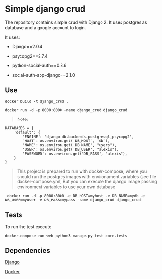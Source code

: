 # Simple django crud #

The repository contains simple crud with Django 2. It uses postgres as database and a google account to login.

It uses:

- Django==2.0.4

- psycopg2==2.7.4

- python-social-auth==0.3.6

- social-auth-app-django==2.1.0

## Use
```
docker build -t django_crud .
```
```
docker run -d -p 8000:8000 -name django_crud django_crud
```
> Note: 
```
DATABASES = {
    'default': {
        'ENGINE': 'django.db.backends.postgresql_psycopg2',
        'HOST': os.environ.get('DB_HOST', "db"),
        'NAME': os.environ.get('DB_NAME', "users"),
        'USER': os.environ.get('DB_USER', "alexis"),
        'PASSWORD': os.environ.get('DB_PASS', "alexis"),
    }
}
```
>This project is prepared to run with docker-compose,  where you should run the postgres images with environament variables (see file docker-compose.yml)
>But you can execute the django image passing environment variables to use your own database
```
 docker run -d -p 8000:8000 -e DB_HOST=myhost -e DB_NAME=mydb -e DB_USER=myuser -e DB_PASS=mypass -name django_crud django_crud
```

## Tests
To run the test execute
```
docker-compose run web python3 manage.py test core.tests
```

## Dependencies
    
[Django](https://www.djangoproject.com/)

[Docker](https://www.docker.com/)
